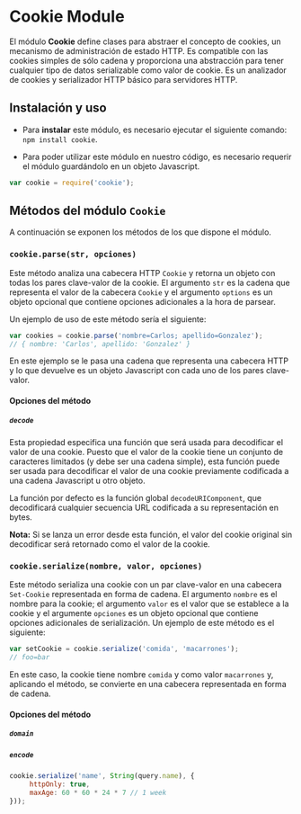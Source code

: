 # Cookie Module
El módulo **Cookie** define clases para abstraer el concepto de cookies, un mecanismo de administración de estado HTTP. Es compatible con las  cookies simples de sólo cadena y proporciona una abstracción para tener cualquier tipo de datos serializable como valor de cookie. Es un analizador de cookies y serializador HTTP básico para servidores HTTP.

## Instalación y uso
* Para **instalar** este módulo, es necesario ejecutar el siguiente comando: `npm install cookie`.

* Para poder utilizar este módulo en nuestro código, es necesario requerir el módulo guardándolo en un objeto Javascript.
```javascript
var cookie = require('cookie');
```

## Métodos del módulo `Cookie`
A continuación se exponen los métodos de los que dispone el módulo.

### `cookie.parse(str, opciones)`
Este método analiza una cabecera HTTP `Cookie` y retorna un objeto con todas los pares clave-valor de la cookie. El argumento `str` es la cadena que representa el valor de la cabecera `Cookie` y el argumento `options` es un objeto opcional que contiene opciones adicionales a la hora de parsear.

Un ejemplo de uso de este método sería el siguiente:
```javascript
var cookies = cookie.parse('nombre=Carlos; apellido=Gonzalez');
// { nombre: 'Carlos', apellido: 'Gonzalez' }
```
En este ejemplo se le pasa una cadena que representa una cabecera HTTP y lo que devuelve es un objeto Javascript con cada uno de los pares clave-valor.

#### Opciones del método
##### ``decode``
 Esta propiedad especifica una función que será usada para decodificar el valor de una cookie. Puesto que el valor de la cookie tiene un conjunto de caracteres limitados (y debe ser una cadena simple), esta función puede ser usada para decodificar el valor de una cookie previamente codificada a una cadena Javascript u otro objeto.

La función por defecto es la función global `decodeURIComponent`, que decodificará cualquier secuencia URL codificada a su representación en bytes.

**Nota:** Si se lanza un error desde esta función, el valor del cookie original sin decodificar será retornado como el valor de la cookie.
### `cookie.serialize(nombre, valor, opciones)`
Este método serializa una cookie con un par clave-valor en una cabecera `Set-Cookie` representada en forma de cadena. El argumento `nombre` es el nombre para la cookie; el argumento `valor` es el valor que se establece a la cookie y el argumente `opciones` es un objeto opcional que contiene opciones adicionales de serialización.
Un ejemplo de este método es el siguiente:
```javascript
var setCookie = cookie.serialize('comida', 'macarrones');
// foo=bar
```
En este caso, la cookie tiene nombre `comida` y como valor `macarrones` y, aplicando el método, se convierte en una cabecera representada en forma de cadena.

#### Opciones del método
##### ``domain``
##### ``encode``

```javascript
cookie.serialize('name', String(query.name), {
     httpOnly: true,
     maxAge: 60 * 60 * 24 * 7 // 1 week
}));
```
